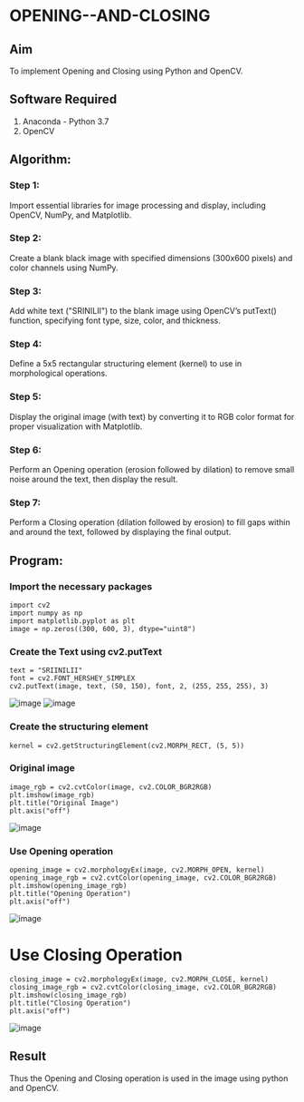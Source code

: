 # OPENING--AND-CLOSING
## Aim
To implement Opening and Closing using Python and OpenCV.

## Software Required
1. Anaconda - Python 3.7
2. OpenCV
## Algorithm:
### Step 1:

Import essential libraries for image processing and display, including OpenCV, NumPy, and Matplotlib.
### Step 2:

Create a blank black image with specified dimensions (300x600 pixels) and color channels using NumPy.
### Step 3:

Add white text ("SRINILII") to the blank image using OpenCV’s putText() function, specifying font type, size, color, and thickness.
### Step 4:

Define a 5x5 rectangular structuring element (kernel) to use in morphological operations.
### Step 5:

Display the original image (with text) by converting it to RGB color format for proper visualization with Matplotlib.
### Step 6:

Perform an Opening operation (erosion followed by dilation) to remove small noise around the text, then display the result.
### Step 7:

Perform a Closing operation (dilation followed by erosion) to fill gaps within and around the text, followed by displaying the final output.

 
## Program:

### Import the necessary packages
```
import cv2
import numpy as np
import matplotlib.pyplot as plt
image = np.zeros((300, 600, 3), dtype="uint8")

```


### Create the Text using cv2.putText
```
text = "SRIINILII"
font = cv2.FONT_HERSHEY_SIMPLEX
cv2.putText(image, text, (50, 150), font, 2, (255, 255, 255), 3)
```
![image](https://github.com/user-attachments/assets/053781ed-01b5-4d98-aad0-eea41e0527eb)
![image](https://github.com/user-attachments/assets/d886b658-0d1f-43dd-b6fb-cf22b7db6872)



### Create the structuring element
```
kernel = cv2.getStructuringElement(cv2.MORPH_RECT, (5, 5))
```

### Original image
```
image_rgb = cv2.cvtColor(image, cv2.COLOR_BGR2RGB)
plt.imshow(image_rgb)
plt.title("Original Image")
plt.axis("off")
```
![image](https://github.com/user-attachments/assets/cf1a7430-eb8f-4636-b636-c66090b5a8ba)


### Use Opening operation
```
opening_image = cv2.morphologyEx(image, cv2.MORPH_OPEN, kernel)
opening_image_rgb = cv2.cvtColor(opening_image, cv2.COLOR_BGR2RGB)
plt.imshow(opening_image_rgb)
plt.title("Opening Operation")
plt.axis("off")
```
![image](https://github.com/user-attachments/assets/293df1bc-1a6e-4308-8233-eeacc7bba7c6)

# Use Closing Operation
```
closing_image = cv2.morphologyEx(image, cv2.MORPH_CLOSE, kernel)
closing_image_rgb = cv2.cvtColor(closing_image, cv2.COLOR_BGR2RGB)
plt.imshow(closing_image_rgb)
plt.title("Closing Operation")
plt.axis("off")
```

![image](https://github.com/user-attachments/assets/9493e83d-bdb5-4917-aea3-cb610f703425)


## Result
Thus the Opening and Closing operation is used in the image using python and OpenCV.
